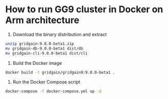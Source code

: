 # How to run GG9 cluster in Docker on Arm architecture

1. Download the binary distribution and extract
```sh
unzip gridgain-9.0.0-beta1.zip
mv gridgain-db-9.0.0-beta1 dist/db
mv gridgain-cli-9.0.0-beta1 dist/cli
```
1. Build the Docker image
```sh
docker build -t gridgain/gridgain9:9.0.0-beta1 .
```
1. Run the Docker Compose script
```sh
docker-compose -f docker-compose.yml up -d
```